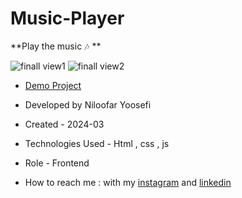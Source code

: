 # Music-Player

**Play the music 🎶 **

![finall view1](https://github.com/niloufar-yousefi/Music-Player/assets/156951582/0131711b-4b47-4c9d-b3fa-c48dbb58d7d7)
![finall view2](https://github.com/niloufar-yousefi/Music-Player/assets/156951582/6a5acc28-183a-4d87-9004-b77ec2929202)
- [Demo Project](https://niloufar-yousefi.github.io/Music-Player/)

- Developed by Niloofar Yoosefi

- Created - 2024-03

- Technologies Used - Html , css , js


- Role - Frontend

- How to reach me : with my [instagram](https://github.com/niloufar-yousefi) and [linkedin](https://www.linkedin.com/in/niloofar-yoosefikhorram-242742143/)
